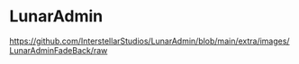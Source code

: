 # LunarAdmin

https://github.com/InterstellarStudios/LunarAdmin/blob/main/extra/images/LunarAdminFadeBack/raw
